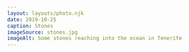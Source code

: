 ```yaml
---
layout: layouts/photo.njk
date: 2019-10-25
caption: Stones
imageSource: stones.jpg
imageAlt: Some stones reaching into the ocean in Tenerife
---
```

